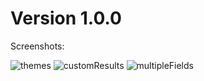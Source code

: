 # Version 1.0.0

Screenshots:

![themes](https://user-images.githubusercontent.com/770001/143673040-f03c8b89-8c73-4f9a-92f7-629965e385c1.png)
![customResults](https://user-images.githubusercontent.com/770001/143673043-672a0947-7aaf-4a0d-9704-724481ad5946.png)
![multipleFields](https://user-images.githubusercontent.com/770001/143673047-47d02eb6-983c-4395-b0ec-7958384dcde1.png)
